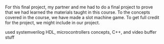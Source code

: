 For this final project, my partner and me had to do a final project to prove that we had learned the materials taught in this course. To the concepts covered in the course, we have made a slot machine game. To get full credit for the project, we might include    in our project.






used systemverilog HDL, microcontrollers concepts, C++, and video buffer stuff
